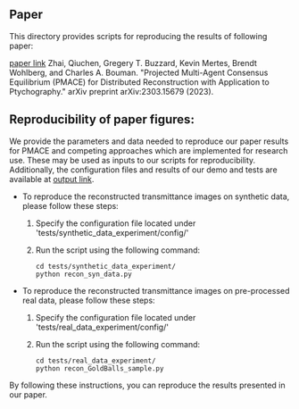 ## Paper

This directory provides scripts for reproducing the results of following paper:

[paper link](https://arxiv.org/pdf/2303.15679.pdf)
Zhai, Qiuchen, Gregery T. Buzzard, Kevin Mertes, Brendt Wohlberg, and Charles A. Bouman. "Projected Multi-Agent Consensus Equilibrium (PMACE) for Distributed Reconstruction with Application to Ptychography." arXiv preprint arXiv:2303.15679 (2023).

## Reproducibility of paper figures:
 
We provide the parameters and data needed to reproduce our paper results for PMACE and competing approaches which are implemented for research use. These may be used as inputs to our scripts for reproducibility. Additionally, the configuration files and results of our demo and tests are available at [output link](https://drive.google.com/drive/folders/1feA5LdkEjVJhqhyFRu7ErgqwKa9Nbkxp?usp=sharing).
 
 
* To reproduce the reconstructed transmittance images on synthetic data, please follow these steps:
 
  1. Specify the configuration file located under 'tests/synthetic_data_experiment/config/'
  2. Run the script using the following command:
 
     ```console
     cd tests/synthetic_data_experiment/
     python recon_syn_data.py
     ```
 
* To reproduce the reconstructed transmittance images on pre-processed real data, please follow these steps:
 
  1. Specify the configuration file located under 'tests/real_data_experiment/config/'
  2. Run the script using the following command:
 
     ```console
     cd tests/real_data_experiment/
     python recon_GoldBalls_sample.py
     ```
 
By following these instructions, you can reproduce the results presented in our paper.
